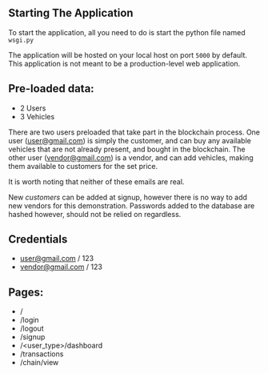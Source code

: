 **Starting The Application**
-
To start the application, all you need
to do is start the python file named `wsgi.py`

The application will be hosted on your local host
on port `5000` by default. This application
is not meant to be a production-level web application.

**Pre-loaded data:**
-
* 2 Users
* 3 Vehicles

There are two users preloaded
that take part in the blockchain
process. One user (user@gmail.com)
is simply the customer, and can buy
any available vehicles that are not
already present, and bought in the
blockchain. The other user (vendor@gmail.com)
is a vendor, and can add vehicles, making
them available to customers for 
the set price. 

It is worth noting that neither
of these emails are real.

New *customers* can be added at
signup, however there is no way
to add new vendors for this
demonstration. Passwords added 
to the database are hashed
however, should not be relied
on regardless.

**Credentials**
-
* user@gmail.com / 123
* vendor@gmail.com / 123

**Pages:**
-
* /
* /login
* /logout
* /signup
* /<user_type>/dashboard
* /transactions
* /chain/view
